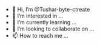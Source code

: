 - 👋 Hi, I’m @Tushar-byte-ctreate
- 👀 I’m interested in ...
- 🌱 I’m currently learning ...
- 💞️ I’m looking to collaborate on ...
- 📫 How to reach me ...

<!---
Tushar-byte-ctreate/Tushar-byte-ctreate is a ✨ special ✨ repository because its `README.md` (this file) appears on your GitHub profile.
You can click the Preview link to take a look at your changes.
--->
